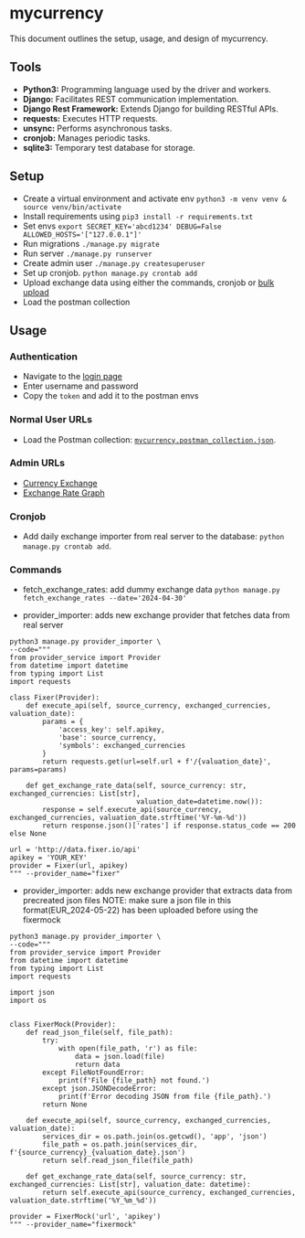 # mycurrency

This document outlines the setup, usage, and design of mycurrency.

## Tools
- **Python3:** Programming language used by the driver and workers.
- **Django:** Facilitates REST communication implementation.
- **Django Rest Framework:** Extends Django for building RESTful APIs.
- **requests:** Executes HTTP requests.
- **unsync:** Performs asynchronous tasks.
- **cronjob:** Manages periodic tasks.
- **sqlite3:** Temporary test database for storage.

## Setup

- Create a virtual environment and activate env `python3 -m venv venv & source venv/bin/activate`
- Install requirements using `pip3 install -r requirements.txt`
- Set envs `export SECRET_KEY='abcd1234' DEBUG=False ALLOWED_HOSTS='["127.0.0.1"]'`
- Run migrations `./manage.py migrate`
- Run server `./manage.py runserver`
- Create admin user `./manage.py createsuperuser`
- Set up cronjob. `python manage.py crontab add`
- Upload exchange data using either the commands, cronjob or [bulk upload](http://127.0.0.1:8000/api/uploadExchangesJson)
- Load the postman collection

## Usage
### Authentication
- Navigate to the [login page](http://127.0.0.1:8000/auth/token/login)
- Enter username and password
- Copy the `token` and add it to the postman envs

### Normal User URLs
- Load the Postman collection: [`mycurrency.postman_collection.json`](#).

### Admin URLs
- [Currency Exchange](http://127.0.0.1:8000/admin/app/currencyexchangerate/currencyExchange/)
- [Exchange Rate Graph](http://127.0.0.1:8000/admin/app/currencyexchangerate/exchangeRateGraph/)

### Cronjob
- Add daily exchange importer from real server to the database: `python manage.py crontab add`.

### Commands

- fetch_exchange_rates: add dummy exchange data
`python manage.py fetch_exchange_rates --date='2024-04-30'`


- provider_importer: adds new exchange provider that fetches data from real server

```
python3 manage.py provider_importer \
--code="""
from provider_service import Provider
from datetime import datetime
from typing import List
import requests

class Fixer(Provider):
    def execute_api(self, source_currency, exchanged_currencies, valuation_date):
        params = {
            'access_key': self.apikey,
            'base': source_currency,
            'symbols': exchanged_currencies
        }
        return requests.get(url=self.url + f'/{valuation_date}', params=params)

    def get_exchange_rate_data(self, source_currency: str, exchanged_currencies: List[str],
                               valuation_date=datetime.now()):
        response = self.execute_api(source_currency, exchanged_currencies, valuation_date.strftime('%Y-%m-%d'))
        return response.json()['rates'] if response.status_code == 200 else None

url = 'http://data.fixer.io/api'
apikey = 'YOUR_KEY'
provider = Fixer(url, apikey)
""" --provider_name="fixer"
```

- provider_importer: adds new exchange provider that extracts data from precreated json files
NOTE: make sure a json file in this format(EUR_2024-05-22) has been uploaded before using the fixermock

```
python3 manage.py provider_importer \
--code="""
from provider_service import Provider
from datetime import datetime
from typing import List
import requests

import json
import os


class FixerMock(Provider):
    def read_json_file(self, file_path):
        try:
            with open(file_path, 'r') as file:
                data = json.load(file)
                return data
        except FileNotFoundError:
            print(f'File {file_path} not found.')
        except json.JSONDecodeError:
            print(f'Error decoding JSON from file {file_path}.')
        return None

    def execute_api(self, source_currency, exchanged_currencies, valuation_date):
        services_dir = os.path.join(os.getcwd(), 'app', 'json')
        file_path = os.path.join(services_dir, f'{source_currency}_{valuation_date}.json')
        return self.read_json_file(file_path)

    def get_exchange_rate_data(self, source_currency: str, exchanged_currencies: List[str], valuation_date: datetime):
        return self.execute_api(source_currency, exchanged_currencies, valuation_date.strftime('%Y_%m_%d'))

provider = FixerMock('url', 'apikey')
""" --provider_name="fixermock"
```


